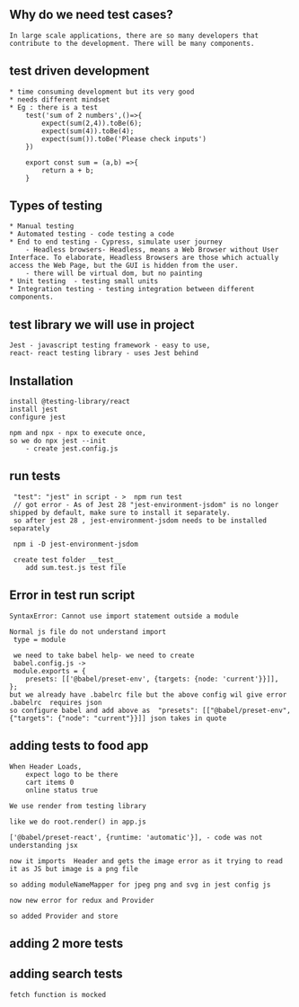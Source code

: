 ## Why do we need test cases?

    In large scale applications, there are so many developers that contribute to the development. There will be many components. 

## test driven development 

    * time consuming development but its very good
    * needs different mindset 
    * Eg : there is a test
        test('sum of 2 numbers',()=>{
            expect(sum(2,4)).toBe(6);
            expect(sum(4)).toBe(4);
            expect(sum()).toBe('Please check inputs')
        })

        export const sum = (a,b) =>{
            return a + b;
        }
##  Types of testing
    
    * Manual testing
    * Automated testing - code testing a code
    * End to end testing - Cypress, simulate user journey
        - Headless browsers- Headless, means a Web Browser without User Interface. To elaborate, Headless Browsers are those which actually access the Web Page, but the GUI is hidden from the user.
        - there will be virtual dom, but no painting
    * Unit testing  - testing small units
    * Integration testing - testing integration between different components.

## test library we will use in project

    Jest - javascript testing framework - easy to use, 
    react- react testing library - uses Jest behind 
## Installation

    install @testing-library/react
    install jest
    configure jest

    npm and npx - npx to execute once, 
    so we do npx jest --init 
        - create jest.config.js
## run tests

     "test": "jest" in script - >  npm run test
     // got error - As of Jest 28 "jest-environment-jsdom" is no longer shipped by default, make sure to install it separately.
     so after jest 28 , jest-environment-jsdom needs to be installed separately

     npm i -D jest-environment-jsdom

     create test folder __test__
        add sum.test.js test file

## Error in test run script

    SyntaxError: Cannot use import statement outside a module

    Normal js file do not understand import
     type = module

     we need to take babel help- we need to create 
     babel.config.js ->
     module.exports = {
        presets: [['@babel/preset-env', {targets: {node: 'current'}}]],
    };
    but we already have .babelrc file but the above config wil give error
    .babelrc  requires json
    so configure babel and add above as  "presets": [["@babel/preset-env", {"targets": {"node": "current"}}]] json takes in quote

## adding tests to food app
    When Header Loads, 
        expect logo to be there
        cart items 0
        online status true

    We use render from testing library

    like we do root.render() in app.js

    ['@babel/preset-react', {runtime: 'automatic'}], - code was not understanding jsx

    now it imports  Header and gets the image error as it trying to read it as JS but image is a png file

    so adding moduleNameMapper for jpeg png and svg in jest config js

    now new error for redux and Provider

    so added Provider and store



## adding 2 more tests
## adding search tests 
    fetch function is mocked







    


        






